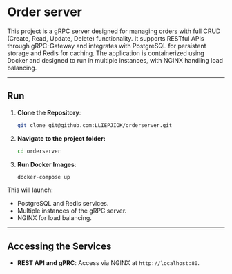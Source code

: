 # Order server

This project is a gRPC server designed for managing orders with full CRUD (Create, Read, Update, Delete) functionality. It supports RESTful APIs through gRPC-Gateway and integrates with PostgreSQL for persistent storage and Redis for caching. The application is containerized using Docker and designed to run in multiple instances, with NGINX handling load balancing.

---

## Run

1. **Clone the Repository**:

   ```bash
   git clone git@github.com:LLIEPJIOK/orderserver.git
   ```

2. **Navigate to the project folder:**

   ```bash
   cd orderserver
   ```

3. **Run Docker Images**:

   ```bash
   docker-compose up
   ```

This will launch:

- PostgreSQL and Redis services.
- Multiple instances of the gRPC server.
- NGINX for load balancing.

---

## Accessing the Services

- **REST API and gPRC**: Access via NGINX at `http://localhost:80`.

